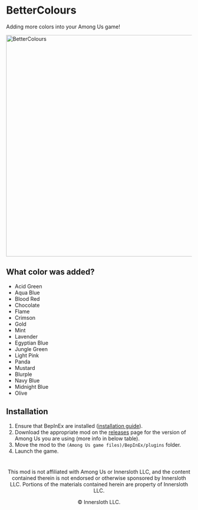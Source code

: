 # BetterColours
Adding more colors into your Among Us game!

<img src="https://cdn.discordapp.com/attachments/845322356095320114/859341714161270804/unknown.png" alt="BetterColours" width="600"/>

## What color was added?

  - Acid Green
  - Aqua Blue
  - Blood Red
  - Chocolate
  - Flame
  - Crimson
  - Gold
  - Mint
  - Lavender
  - Egyptian Blue
  - Jungle Green
  - Light Pink
  - Panda
  - Mustard
  - Blurple
  - Navy Blue
  - Midnight Blue
  - Olive

## Installation

1. Ensure that BepInEx are installed ([installation guide](INSTALLATION.md)).
2. Download the appropriate mod on the [releases](https://github.com/Devs-Us/BetterColours/releases) page
   for the version of Among Us you are using (more info in below table).
3. Move the mod to the `(Among Us game files)/BepInEx/plugins` folder.
4. Launch the game.

#
<p align="center">This mod is not affiliated with Among Us or Innersloth LLC, and the content contained therein is not endorsed or otherwise sponsored by Innersloth LLC. Portions of the materials contained herein are property of Innersloth LLC.</p>
<p align="center">© Innersloth LLC.</p>

